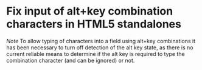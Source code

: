 # Fix input of alt+key combination characters in HTML5 standalones

*Note* To allow typing of characters into a field using alt+key combinations it has been necessary to turn off detection of the alt key state, as there is no current reliable means to determine if the alt key is required to type the combination character (and can be ignored) or not.